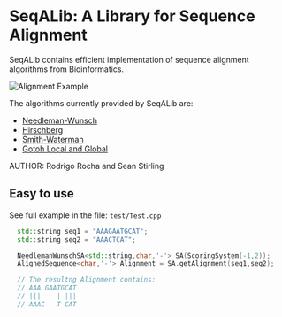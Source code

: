# SeqALib: A Library for Sequence Alignment

SeqALib contains efficient implementation of sequence alignment algorithms from
Bioinformatics.

![Alignment Example](https://raw.githubusercontent.com/rcorcs/SeqALib/master/doc/alignment-example.png)

The algorithms currently provided by SeqALib are:
* [Needleman-Wunsch](https://en.wikipedia.org/wiki/Needleman%E2%80%93Wunsch_algorithm)
* [Hirschberg](https://en.wikipedia.org/wiki/Hirschberg%27s_algorithm)
* [Smith-Waterman](https://en.wikipedia.org/wiki/Smith%E2%80%93Waterman_algorithm)
* [Gotoh Local and Global](http://helios.mi.parisdescartes.fr/~lomn/Cours/BI/Material2019/gap-penalty-gotoh.pdf)

AUTHOR: Rodrigo Rocha and Sean Stirling

## Easy to use

See full example in the file: `test/Test.cpp`

```cpp
  std::string seq1 = "AAAGAATGCAT";
  std::string seq2 = "AAACTCAT";

  NeedlemanWunschSA<std::string,char,'-'> SA(ScoringSystem(-1,2));
  AlignedSequence<char,'-'> Alignment = SA.getAlignment(seq1,seq2);

  // The resultng Alignment contains:
  // AAA GAATGCAT
  // |||    | |||
  // AAAC   T CAT
```

